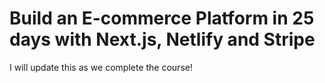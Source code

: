 # Build an E-commerce Platform in 25 days with Next.js, Netlify and Stripe

I will update this as we complete the course!
